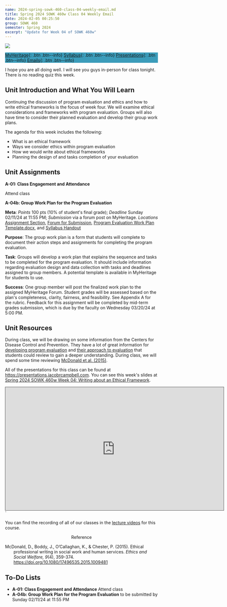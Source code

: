 ```yaml
---
name: 2024-spring-sowk-460-class-04-weekly-email.md
title: Spring 2024 SOWK 460w Class 04 Weekly Email
date: 2024-02-05 00:25:50
group: SOWK 460
semester: Spring 2024
excerpt: "Update for Week 04 of SOWK 460w"
---
```


![](https://jacobrcampbell.com/assets/media/2024-01-19-sowk-460w-email-header-image.jpg)

<div style="background-color: #3b9cba; width: 100%;" markdown="1">

[MyHeritage](https://myheritage.heritage.edu/ICS/Academics/SOWK/SOWK_460W/2324_SP-SOWK_460W-1/){: .btn .btn--info}
[Syllabus](https://jacobrcampbell.com/assets/media/2024-spring-sowk-460w-1-course-syllabus-campbell.pdf){: .btn .btn--info}
[Presentations](https://presentations.jacobrcampbell.com){: .btn .btn--info}
[Emails](https://jacobrcampbell.com/communications/){: .btn .btn--info}

</div>

I hope you are all doing well. I will see you guys in-person for class tonight. There is no reading quiz this week. 

## Unit Introduction and What You Will Learn

Continuing the discussion of program evaluation and ethics and how to write ethical frameworks is the focus of week four. We will examine ethical considerations and frameworks with program evaluation. Groups will also have time to consider their planned evaluation and develop their group work plans.

The agenda for this week includes the following:

- What is an ethical framework
- Ways we consider ethics within program evaluation
- How we would write about ethical frameworks
- Planning the design of and tasks completion of your evaluation

## Unit Assignments

**A-01: Class Engagement and Attendance**

Attend class

**A-04b: Group Work Plan for the Program Evaluation**

**Meta**:  _Points_ 100 pts (10% of student's final grade); _Deadline_ Sunday 02/11/24 at 11:55 PM; _Submission_ via a forum post on MyHeritage. _Locations_ [Assignment Section](https://myheritage.heritage.edu/ICS/Academics/SOWK/SOWK_460W/2324_SP-SOWK_460W-1/Assignments.jnz?portlet=Coursework&screen=AssignmentDetailView&screenType=change&id=fd2bfb41-beb1-4e68-9371-55a71a477408), [Forum for Submission](https://myheritage.heritage.edu/ICS/Academics/SOWK/SOWK_460W/2324_SP-SOWK_460W-1/W-04_25_-_211.jnz?portlet=Forums&screen=PostView&screenType=change&id=083f5bcd-b138-458a-a2ce-bea61c8aeeba), [Program Evaluation Work Plan Template.docx](https://myheritage.heritage.edu/ICS/Portlets/ICS/Handoutportlet/viewhandler.ashx?handout_id=6a2aac54-a611-4b43-bb86-4fa5600c28b3), and [Syllabus Handout](https://myheritage.heritage.edu/ICS/Portlets/ICS/Handoutportlet/viewhandler.ashx?handout_id=6746b0a7-b2ff-439e-89a8-2ebf270cbded)

**Purpose**:  The group work plan is a form that students will complete to document their action steps and assignments for completing the program evaluation. 

**Task**:  Groups will develop a work plan that explains the sequence and tasks to be completed for the program evaluation. It should include information regarding evaluation design and data collection with tasks and deadlines assigned to group members. A potential template is available in MyHeritage for students to use.

**Success**:  One group member will post the finalized work plan to the assigned MyHeritage Forum. Student grades will be assessed based on the plan's completeness, clarity, fairness, and feasibility. See Appendix A for the rubric. Feedback for this assignment will be completed by mid-term grades submission, which is due by the faculty on Wednesday 03/20/24 at 5:00 PM.

## Unit Resources

During class, we will be drawing on some information from the Centers for Disease Control and Prevention. They have a lot of great information for [developing program evaluation](https://www.cdc.gov/evaluation/index.htm) and [their approach to evaluation](https://www.cdc.gov/evaluation/approach/index.htm) that students could review to gain a deeper understanding. During class, we will spend some time reviewing [McDonald et al. (2015)](https://myheritage.heritage.edu/ICS/Portlets/ICS/Handoutportlet/viewhandler.ashx?handout_id=b5fa349b-5b2c-49bb-bb6d-6d7b0ce0383b).

All of the presentations for this class can be found at <https://presentations.jacobrcampbell.com>. You can see this week's slides at [Spring 2024 SOWK 460w Week 04: Writing about an Ethical Framework](https://presentations.jacobrcampbell.com/CESLPB).

<iframe src="https://presentations.jacobrcampbell.com/CESLPB/embed" height="405" width="720" style="border: 1px solid #464646;" allowfullscreen allow="autoplay"></iframe>`

You can find the recording of all of our classes in the [lecture videos](https://myheritage.heritage.edu/ICS/Academics/SOWK/SOWK_460W/2324_SP-SOWK_460W-1/Lecture_Videos.jnz) for this course. 

<div style="text-align: center" markdown="1">
Reference
</div>
<div style="margin: 0 0 0 2em; text-indent: -2em;" markdown="1">

McDonald, D., Boddy, J., O’Callaghan, K., & Chester, P. (2015). Ethical professional writing in social work and human services. _Ethics and Social Welfare, 9_(4), 359-374. <https://doi.org/10.1080/17496535.2015.1009481>

</div>

## To-Do Lists

- **A-01: Class Engagement and Attendance** Attend class
- **A-04b: Group Work Plan for the Program Evaluation** to be submitted by Sunday 02/11/24 at 11:55 PM